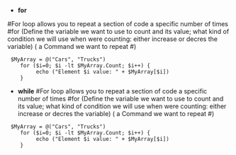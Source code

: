 - **for**

#For loop allows you to repeat a section of code a specific number of times
#for (Define the variable we want to use to count and its value; what kind of condition we will use when were counting: either increase or decres the variable) (
     a Command we want to repeat
#)

```
 $MyArray = @("Cars", "Trucks")
	for ($i=0; $i -lt $MyArray.Count; $i++) {
		 echo ("Element $i value: " + $MyArray[$i])
	}
```

- **while**
#For loop allows you to repeat a section of code a specific number of times
#for (Define the variable we want to use to count and its value; what kind of condition we will use when were counting: either increase or decres the variable) (
     a Command we want to repeat
#)

```
 $MyArray = @("Cars", "Trucks")
	for ($i=0; $i -lt $MyArray.Count; $i++) {
		 echo ("Element $i value: " + $MyArray[$i])
	}
```